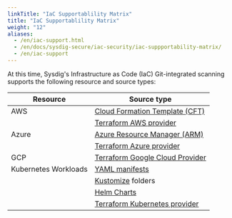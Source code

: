 ```yaml
---
linkTitle: "IaC Supportablility Matrix"
title: "IaC Supportablility Matrix"
weight: "12"
aliases:
  - /en/iac-support.html
  - /en/docs/sysdig-secure/iac-security/iac-suppportability-matrix/
  - /en/iac-support
---
```


At this time, Sysdig's Infrastructure as Code (IaC) Git-integrated scanning supports the following resource and source types:

| Resource             | Source type    |
| -------------------- | -------------- |
| AWS                  | [Cloud Formation Template (CFT)](https://aws.amazon.com/cloudformation/resources/templates/) |
|                      | [Terraform AWS provider](https://registry.terraform.io/providers/hashicorp/aws/latest/docs) |
| Azure                | [Azure Resource Manager (ARM)](https://learn.microsoft.com/en-us/azure/azure-resource-manager/management/overview)|
|                      | [Terraform Azure provider](https://registry.terraform.io/providers/hashicorp/azurerm/latest/docs)|
| GCP                  | [Terraform Google Cloud Provider](https://registry.terraform.io/providers/hashicorp/google/latest/docs) |
| Kubernetes Workloads | [YAML manifests](https://kubernetes.io/docs/concepts/overview/working-with-objects/kubernetes-objects/) |
|                      | [Kustomize](https://kustomize.io/) folders |
|                      | [Helm Charts](https://helm.sh/) |
|                      | [Terraform Kubernetes provider](https://registry.terraform.io/providers/hashicorp/kubernetes/latest/docs) |
